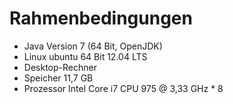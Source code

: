 # Rahmenbedingungen

* Java Version 7 (64 Bit, OpenJDK)
* Linux ubuntu 64 Bit 12.04 LTS
* Desktop-Rechner
* Speicher 11,7 GB
* Prozessor Intel Core i7 CPU 975 @ 3,33 GHz * 8